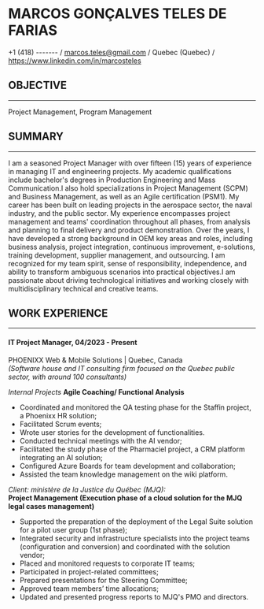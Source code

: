 # MARCOS GONÇALVES TELES DE FARIAS 
+1 (418) ------- / marcos.teles@gmail.com / Quebec (Quebec) / https://www.linkedin.com/in/marcosteles


## OBJECTIVE 
------------------------------------------------------------------------------------------------------
Project Management, Program Management 


## SUMMARY 
------------------------------------------------------------------------------------------------------
I am a seasoned Project Manager with over fifteen (15) years of experience in managing IT and engineering projects. 
My academic qualifications include bachelor's degrees in Production Engineering and Mass Communication.I also hold specializations in Project Management (SCPM) and Business Management, as well as an Agile certification (PSM1). 
My career has been built on leading projects in the aerospace sector, the naval industry, and the public sector. My experience encompasses project management and teams' coordination throughout all phases, from analysis and planning to final delivery and product demonstration. 
Over the years, I have developed a strong background in OEM key areas and roles, including business analysis, project integration, continuous improvement, e-solutions, training development, supplier management, and outsourcing. 
I am recognized for my team spirit, sense of responsibility, independence, and ability to transform ambiguous scenarios into practical objectives.I am passionate about driving technological initiatives and working closely with multidisciplinary technical and creative teams. 


## WORK EXPERIENCE
------------------------------------------------------------------------------------------------------
#### IT Project Manager, 04/2023 - Present 
PHOENIXX Web & Mobile Solutions | Quebec, Canada  
_(Software house and IT consulting firm focused on the Quebec public sector, with around 100 consultants)_

_Internal Projects_ 
**Agile Coaching/ Functional Analysis** 
- Coordinated and monitored the QA testing phase for the Staffin project, a Phoenixx HR solution; 
- Facilitated Scrum events; 
- Wrote user stories for the development of functionalities. 
- Conducted technical meetings with the AI vendor; 
- Facilitated the study phase of the Pharmaciel project, a CRM platform integrating an AI solution; 
- Configured Azure Boards for team development and collaboration; 
- Assisted the team knowledge management on the wiki platform. 

_Client: ministère de la Justice du Québec (MJQ):_  
**Project Management (Execution phase of a cloud solution for the MJQ legal cases management)**  
- Supported the preparation of the deployment of the Legal Suite solution for a pilot user group (1st phase); 
- Integrated security and infrastructure specialists into the project teams (configuration and conversion) and coordinated with the solution vendor; 
- Placed and monitored requests to corporate IT teams; 
- Participated in project-related committees; 
- Prepared presentations for the Steering Committee; 
- Approved team members’ time allocations; 
- Updated and presented progress reports to MJQ's PMO and directors. 
